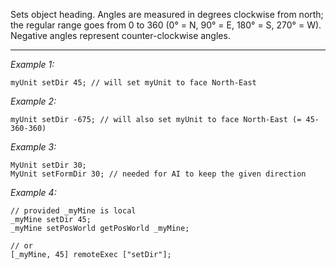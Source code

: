 Sets object heading. Angles are measured in degrees clockwise from north; the regular range goes from 0 to 360 (0° = N, 90° = E, 180° = S, 270° = W). Negative angles represent counter-clockwise angles.


---
*Example 1:*
```sqf
myUnit setDir 45; // will set myUnit to face North-East
```

*Example 2:*
```sqf
myUnit setDir -675; // will also set myUnit to face North-East (= 45-360-360)
```

*Example 3:*
```sqf
MyUnit setDir 30;
MyUnit setFormDir 30; // needed for AI to keep the given direction
```

*Example 4:*
```sqf
// provided _myMine is local
_myMine setDir 45;
_myMine setPosWorld getPosWorld _myMine;

// or
[_myMine, 45] remoteExec ["setDir"];
```